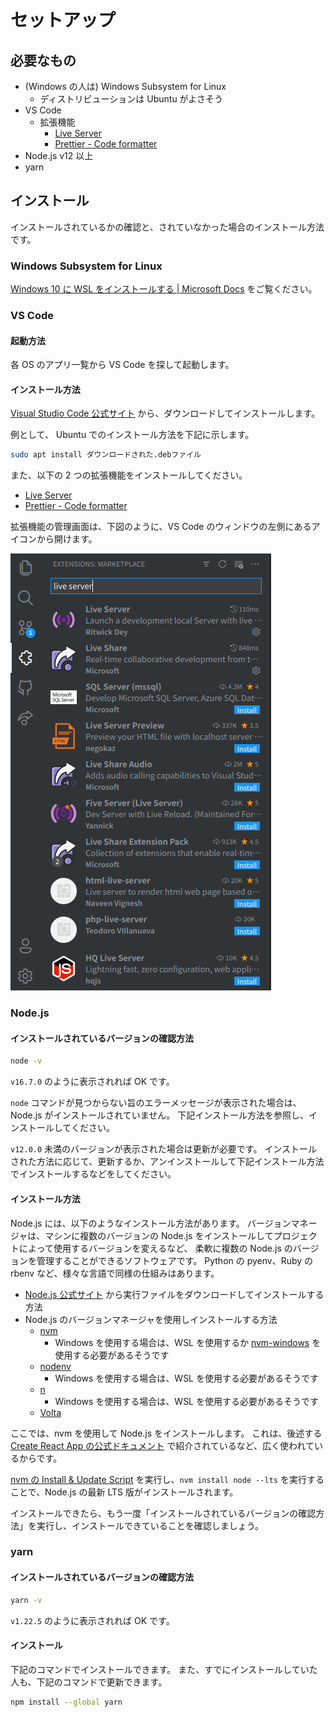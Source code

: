 # セットアップ

## 必要なもの

- (Windows の人は) Windows Subsystem for Linux
  - ディストリビューションは Ubuntu がよさそう
- VS Code
  - 拡張機能
    - [Live Server](https://marketplace.visualstudio.com/items?itemName=ritwickdey.LiveServer)
    - [Prettier \- Code formatter](https://marketplace.visualstudio.com/items?itemName=esbenp.prettier-vscode)
- Node.js v12 以上
- yarn

## インストール

インストールされているかの確認と、されていなかった場合のインストール方法です。

### Windows Subsystem for Linux

[Windows 10 に WSL をインストールする \| Microsoft Docs](https://docs.microsoft.com/ja-jp/windows/wsl/install-win10) をご覧ください。

### VS Code

#### 起動方法

各 OS のアプリ一覧から VS Code を探して起動します。

#### インストール方法

[Visual Studio Code 公式サイト](https://code.visualstudio.com/) から、ダウンロードしてインストールします。

例として、 Ubuntu でのインストール方法を下記に示します。

```bash
sudo apt install ダウンロードされた.debファイル
```

また、以下の 2 つの拡張機能をインストールしてください。

- [Live Server](https://marketplace.visualstudio.com/items?itemName=ritwickdey.LiveServer)
- [Prettier \- Code formatter](https://marketplace.visualstudio.com/items?itemName=esbenp.prettier-vscode)

拡張機能の管理画面は、下図のように、VS Code のウィンドウの左側にあるアイコンから開けます。

![拡張機能のインストール画面](./img/00-setup/ext.png)

### Node.js

#### インストールされているバージョンの確認方法

```bash
node -v
```

`v16.7.0` のように表示されれば OK です。

`node` コマンドが見つからない旨のエラーメッセージが表示された場合は、Node.js がインストールされていません。
下記インストール方法を参照し、インストールしてください。

`v12.0.0` 未満のバージョンが表示された場合は更新が必要です。
インストールされた方法に応じて、更新するか、アンインストールして下記インストール方法でインストールするなどをしてください。

#### インストール方法

Node.js には、以下のようなインストール方法があります。
バージョンマネージャは、マシンに複数のバージョンの Node.js をインストールしてプロジェクトによって使用するバージョンを変えるなど、
柔軟に複数の Node.js のバージョンを管理することができるソフトウェアです。
Python の pyenv、Ruby の rbenv など、様々な言語で同様の仕組みはあります。

- [Node.js 公式サイト](https://nodejs.org/ja/) から実行ファイルをダウンロードしてインストールする方法
- Node.js のバージョンマネージャを使用しインストールする方法
  - [nvm](https://github.com/nvm-sh/nvm)
    - Windows を使用する場合は、WSL を使用するか [nvm-windows](https://github.com/coreybutler/nvm-windows) を使用する必要があるそうです
  - [nodenv](https://github.com/nodenv/nodenv)
    - Windows を使用する場合は、WSL を使用する必要があるそうです
  - [n](https://github.com/tj/n)
    - Windows を使用する場合は、WSL を使用する必要があるそうです
  - [Volta](https://volta.sh/)

ここでは、nvm を使用して Node.js をインストールします。
これは、後述する [Create React App の公式ドキュメント](https://create-react-app.dev/docs/getting-started#creating-an-app) で紹介されているなど、広く使われているからです。

[nvm の Install & Update Script](https://github.com/nvm-sh/nvm#install--update-script) を実行し、`nvm install node --lts` を実行することで、Node.js の最新 LTS 版がインストールされます。

インストールできたら、もう一度「インストールされているバージョンの確認方法」を実行し、インストールできていることを確認しましょう。

### yarn

#### インストールされているバージョンの確認方法

```bash
yarn -v
```

`v1.22.5` のように表示されれば OK です。

#### インストール

下記のコマンドでインストールできます。
また、すでにインストールしていた人も、下記のコマンドで更新できます。

```bash
npm install --global yarn
```
